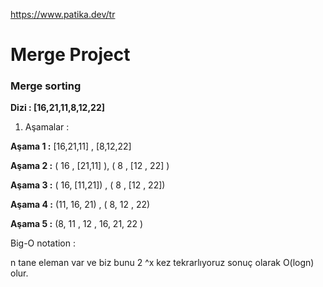 
https://www.patika.dev/tr
# Merge Project

### Merge sorting

**Dizi : [16,21,11,8,12,22]**

1) Aşamalar :  

**Aşama 1 :**  [16,21,11] , [8,12,22]

**Aşama 2 :** ( 16 , [21,11]  ), ( 8 , [12 , 22] )

**Aşama 3 :** ( 16, [11,21]) , ( 8 , [12 , 22])

**Aşama 4 :** (11, 16, 21) , ( 8, 12 , 22)

**Aşama 5 :** (8, 11 , 12 , 16, 21, 22 )

Big-O notation :  

n tane eleman var ve biz bunu 2 ^x kez tekrarlıyoruz sonuç olarak  O(logn) olur.
